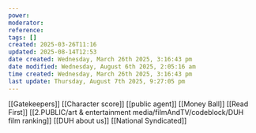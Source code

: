 ```yaml
---
power: 
moderator: 
reference: 
tags: []
created: 2025-03-26T11:16
updated: 2025-08-14T12:53
date created: Wednesday, March 26th 2025, 3:16:43 pm
date modified: Wednesday, August 6th 2025, 2:05:16 am
time created: Wednesday, March 26th 2025, 3:16:43 pm
last update: Thursday, August 7th 2025, 9:27:05 pm
---
```

[[Gatekeepers]]
[[Character score]]
[[public agent]]
[[Money Ball]]
[[Read First]]
[[2.PUBLIC/art & entertainment media/filmAndTV/codeblock/DUH film ranking]]
[[DUH about us]]
[[National Syndicated]]